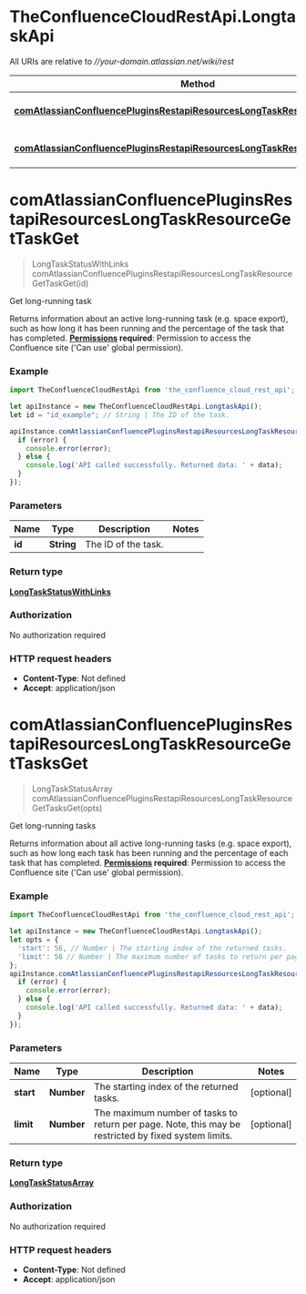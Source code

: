 # TheConfluenceCloudRestApi.LongtaskApi

All URIs are relative to *//your-domain.atlassian.net/wiki/rest*

Method | HTTP request | Description
------------- | ------------- | -------------
[**comAtlassianConfluencePluginsRestapiResourcesLongTaskResourceGetTaskGet**](LongtaskApi.md#comAtlassianConfluencePluginsRestapiResourcesLongTaskResourceGetTaskGet) | **GET** /api/longtask/{id} | Get long-running task
[**comAtlassianConfluencePluginsRestapiResourcesLongTaskResourceGetTasksGet**](LongtaskApi.md#comAtlassianConfluencePluginsRestapiResourcesLongTaskResourceGetTasksGet) | **GET** /api/longtask | Get long-running tasks

<a name="comAtlassianConfluencePluginsRestapiResourcesLongTaskResourceGetTaskGet"></a>
# **comAtlassianConfluencePluginsRestapiResourcesLongTaskResourceGetTaskGet**
> LongTaskStatusWithLinks comAtlassianConfluencePluginsRestapiResourcesLongTaskResourceGetTaskGet(id)

Get long-running task

Returns information about an active long-running task (e.g. space export), such as how long it has been running and the percentage of the task that has completed.  **[Permissions](https://confluence.atlassian.com/x/_AozKw) required**: Permission to access the Confluence site (&#x27;Can use&#x27; global permission).

### Example
```javascript
import TheConfluenceCloudRestApi from 'the_confluence_cloud_rest_api';

let apiInstance = new TheConfluenceCloudRestApi.LongtaskApi();
let id = "id_example"; // String | The ID of the task.

apiInstance.comAtlassianConfluencePluginsRestapiResourcesLongTaskResourceGetTaskGet(id, (error, data, response) => {
  if (error) {
    console.error(error);
  } else {
    console.log('API called successfully. Returned data: ' + data);
  }
});
```

### Parameters

Name | Type | Description  | Notes
------------- | ------------- | ------------- | -------------
 **id** | **String**| The ID of the task. | 

### Return type

[**LongTaskStatusWithLinks**](LongTaskStatusWithLinks.md)

### Authorization

No authorization required

### HTTP request headers

 - **Content-Type**: Not defined
 - **Accept**: application/json

<a name="comAtlassianConfluencePluginsRestapiResourcesLongTaskResourceGetTasksGet"></a>
# **comAtlassianConfluencePluginsRestapiResourcesLongTaskResourceGetTasksGet**
> LongTaskStatusArray comAtlassianConfluencePluginsRestapiResourcesLongTaskResourceGetTasksGet(opts)

Get long-running tasks

Returns information about all active long-running tasks (e.g. space export), such as how long each task has been running and the percentage of each task that has completed.  **[Permissions](https://confluence.atlassian.com/x/_AozKw) required**: Permission to access the Confluence site (&#x27;Can use&#x27; global permission).

### Example
```javascript
import TheConfluenceCloudRestApi from 'the_confluence_cloud_rest_api';

let apiInstance = new TheConfluenceCloudRestApi.LongtaskApi();
let opts = { 
  'start': 56, // Number | The starting index of the returned tasks.
  'limit': 56 // Number | The maximum number of tasks to return per page. Note, this may be restricted by fixed system limits.
};
apiInstance.comAtlassianConfluencePluginsRestapiResourcesLongTaskResourceGetTasksGet(opts, (error, data, response) => {
  if (error) {
    console.error(error);
  } else {
    console.log('API called successfully. Returned data: ' + data);
  }
});
```

### Parameters

Name | Type | Description  | Notes
------------- | ------------- | ------------- | -------------
 **start** | **Number**| The starting index of the returned tasks. | [optional] 
 **limit** | **Number**| The maximum number of tasks to return per page. Note, this may be restricted by fixed system limits. | [optional] 

### Return type

[**LongTaskStatusArray**](LongTaskStatusArray.md)

### Authorization

No authorization required

### HTTP request headers

 - **Content-Type**: Not defined
 - **Accept**: application/json

